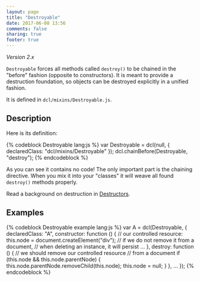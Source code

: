 ```yaml
---
layout: page
title: "Destroyable"
date: 2017-06-08 13:56
comments: false
sharing: true
footer: true
---
```


*Version 2.x*

`Destroyable` forces all methods called `destroy()` to be chained in the "before" fashion (opposite to constructors). It is meant to provide a destruction foundation, so objects can be destroyed explicitly in a unified fashion.

It is defined in `dcl/mixins/Destroyable.js`.

## Description

Here is its definition:

{% codeblock Destroyable lang:js %}
var Destroyable = dcl(null, {
  declaredClass: "dcl/mixins/Destroyable"
});
dcl.chainBefore(Destroyable, "destroy");
{% endcodeblock %}

As you can see it contains no code! The only important part is the chaining directive. When you mix it into your "classes" it will weave all found `destroy()` methods properly.

Read a background on destruction in [Destructors](/2.x/docs/general/destructors/).

## Examples

{% codeblock Destroyable example lang:js %}
var A = dcl(Destroyable, {
  declaredClass: "A",
  constructor: function () {
    // our controlled resource:
    this.node = document.createElement("div");
    // if we do not remove it from a document,
    // when deleting an instance, it will persist
    ...
  },
  destroy: function () {
    // we should remove our controlled resource
    // from a document
    if (this.node && this.node.parentNode) {
      this.node.parentNode.removeChild(this.node);
      this.node = null;
    }
  },
  ...
});
{% endcodeblock %}
